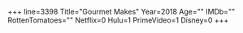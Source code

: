 +++
line=3398
Title="Gourmet Makes"
Year=2018
Age=""
IMDb=""
RottenTomatoes=""
Netflix=0
Hulu=1
PrimeVideo=1
Disney=0
+++

